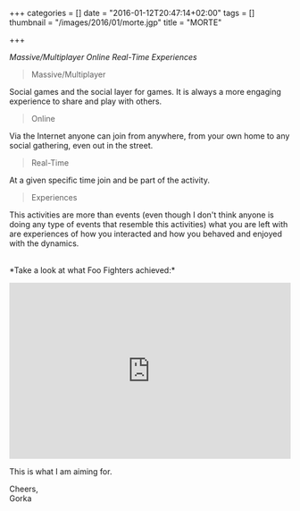 +++
categories = []
date = "2016-01-12T20:47:14+02:00"
tags = []
thumbnail = "/images/2016/01/morte.jgp"
title = "MORTE"

+++

*Massive/Multiplayer Online Real-Time Experiences*

> Massive/Multiplayer

Social games and the social layer for games. It is always a more engaging experience to share and play with others.

> Online

Via the Internet anyone can join from anywhere, from your own home to any social gathering, even out in the street. 

> Real-Time

At a given specific time join and be part of the activity.

> Experiences

This activities are more than events (even though I don't think anyone is doing any type of events that resemble this activities) what you are left with are experiences of how you interacted and how you behaved and enjoyed with the dynamics.

<br />
*Take a look at what Foo Fighters achieved:*

<p><iframe width="100%" height="315" src="https://www.youtube.com/embed/JozAmXo2bDE" frameborder="0" allowfullscreen></iframe></p>

This is what I am aiming for.

Cheers,<br />
Gorka
